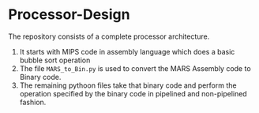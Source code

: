 # Processor-Design
The repository consists of a complete processor architecture.

1. It starts with MIPS code in assembly language which does a basic bubble sort operation
2. The file `MARS_to_Bin.py` is used to convert the MARS Assembly code to Binary code.
3. The remaining pythoon files take that binary code and perform the operation specified by the binary code in pipelined and non-pipelined fashion.

